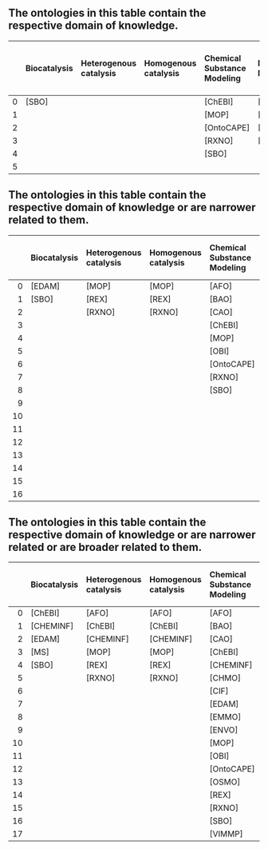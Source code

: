 
## The ontologies in this table contain the respective domain of knowledge.
|    | Biocatalysis   | Heterogenous catalysis   | Homogenous catalysis   | Chemical Substance Modeling   | Material Modeling   | Process Modeling   | Synthesis Data   | Operando Data   | Performance Data   | Characterisation Data   | Heat, Transport and Kinetic Data   | Process Design, Energy and Cost Data   | Top Level Ontology   |
|---:|:---------------|:-------------------------|:-----------------------|:------------------------------|:--------------------|:-------------------|:-----------------|:----------------|:-------------------|:------------------------|:-----------------------------------|:---------------------------------------|:---------------------|
|  0 | [SBO]          |                          |                        | [ChEBI]                       | [AFO]               | [metadata4Ing]     |                  | [OSMO]          | [OSMO]             | [AFO]                   |                                    | [OntoCAPE]                             | [BFO]                |
|  1 |                |                          |                        | [MOP]                         | [EMMO]              | [OntoCAPE]         |                  |                 |                    | [BAO]                   |                                    |                                        | [EMMO]               |
|  2 |                |                          |                        | [OntoCAPE]                    | [OSMO]              | [OSMO]             |                  |                 |                    | [CHEMINF]               |                                    |                                        | [OntoCAPE]           |
|  3 |                |                          |                        | [RXNO]                        | [SBO]               | [SBO]              |                  |                 |                    | [CHMO]                  |                                    |                                        |                      |
|  4 |                |                          |                        | [SBO]                         |                     | [VIMMP]            |                  |                 |                    | [EDAM]                  |                                    |                                        |                      |
|  5 |                |                          |                        |                               |                     |                    |                  |                 |                    | [MS]                    |                                    |                                        |                      |
## The ontologies in this table contain the respective domain of knowledge or are narrower related to them.
|    | Biocatalysis   | Heterogenous catalysis   | Homogenous catalysis   | Chemical Substance Modeling   | Material Modeling   | Process Modeling   | Synthesis Data   | Operando Data   | Performance Data   | Characterisation Data   | Heat, Transport and Kinetic Data   | Process Design, Energy and Cost Data   | Top Level Ontology   |
|---:|:---------------|:-------------------------|:-----------------------|:------------------------------|:--------------------|:-------------------|:-----------------|:----------------|:-------------------|:------------------------|:-----------------------------------|:---------------------------------------|:---------------------|
|  0 | [EDAM]         | [MOP]                    | [MOP]                  | [AFO]                         | [AFO]               | [AFO]              |                  | [OSMO]          | [CHMO]             | [AFO]                   | [OntoCAPE]                         | [OntoCAPE]                             | [AFO]                |
|  1 | [SBO]          | [REX]                    | [REX]                  | [BAO]                         | [ChEBI]             | [BAO]              |                  |                 | [EDAM]             | [BAO]                   |                                    |                                        | [BFO]                |
|  2 |                | [RXNO]                   | [RXNO]                 | [CAO]                         | [CHEMINF]           | [EMMO]             |                  |                 | [OSMO]             | [CHEMINF]               |                                    |                                        | [CAO]                |
|  3 |                |                          |                        | [ChEBI]                       | [EMMO]              | [metadata4Ing]     |                  |                 |                    | [CHMO]                  |                                    |                                        | [ChEBI]              |
|  4 |                |                          |                        | [MOP]                         | [OSMO]              | [MOP]              |                  |                 |                    | [EDAM]                  |                                    |                                        | [CHEMINF]            |
|  5 |                |                          |                        | [OBI]                         | [SBO]               | [OBI]              |                  |                 |                    | [MS]                    |                                    |                                        | [CHMO]               |
|  6 |                |                          |                        | [OntoCAPE]                    |                     | [OntoCAPE]         |                  |                 |                    |                         |                                    |                                        | [CIF]                |
|  7 |                |                          |                        | [RXNO]                        |                     | [OSMO]             |                  |                 |                    |                         |                                    |                                        | [EMMO]               |
|  8 |                |                          |                        | [SBO]                         |                     | [RXNO]             |                  |                 |                    |                         |                                    |                                        | [ENVO]               |
|  9 |                |                          |                        |                               |                     | [SBO]              |                  |                 |                    |                         |                                    |                                        | [MOP]                |
| 10 |                |                          |                        |                               |                     | [VIMMP]            |                  |                 |                    |                         |                                    |                                        | [MS]                 |
| 11 |                |                          |                        |                               |                     |                    |                  |                 |                    |                         |                                    |                                        | [OBI]                |
| 12 |                |                          |                        |                               |                     |                    |                  |                 |                    |                         |                                    |                                        | [OntoCAPE]           |
| 13 |                |                          |                        |                               |                     |                    |                  |                 |                    |                         |                                    |                                        | [OSMO]               |
| 14 |                |                          |                        |                               |                     |                    |                  |                 |                    |                         |                                    |                                        | [RXNO]               |
| 15 |                |                          |                        |                               |                     |                    |                  |                 |                    |                         |                                    |                                        | [SBO]                |
| 16 |                |                          |                        |                               |                     |                    |                  |                 |                    |                         |                                    |                                        | [VIMMP]              |
## The ontologies in this table contain the respective domain of knowledge or are narrower related or are broader related to them.
|    | Biocatalysis   | Heterogenous catalysis   | Homogenous catalysis   | Chemical Substance Modeling   | Material Modeling   | Process Modeling   | Synthesis Data   | Operando Data   | Performance Data   | Characterisation Data   | Heat, Transport and Kinetic Data   | Process Design, Energy and Cost Data   | Top Level Ontology   |
|---:|:---------------|:-------------------------|:-----------------------|:------------------------------|:--------------------|:-------------------|:-----------------|:----------------|:-------------------|:------------------------|:-----------------------------------|:---------------------------------------|:---------------------|
|  0 | [ChEBI]        | [AFO]                    | [AFO]                  | [AFO]                         | [AFO]               | [AFO]              | [AFO]            | [CHMO]          | [AFO]              | [AFO]                   | [CAO]                              | [M3]                                   | [AFO]                |
|  1 | [CHEMINF]      | [ChEBI]                  | [ChEBI]                | [BAO]                         | [BAO]               | [BAO]              | [BAO]            | [MS]            | [CHEMINF]          | [BAO]                   | [CHEMINF]                          | [metadata4Ing]                         | [BFO]                |
|  2 | [EDAM]         | [CHEMINF]                | [CHEMINF]              | [CAO]                         | [CAO]               | [CAO]              | [CAO]            | [OSMO]          | [CHMO]             | [CAO]                   | [MS]                               | [OntoCAPE]                             | [CAO]                |
|  3 | [MS]           | [MOP]                    | [MOP]                  | [ChEBI]                       | [ChEBI]             | [CHEMINF]          | [CHEMINF]        |                 | [EDAM]             | [CHEMINF]               | [OntoCAPE]                         | [OSMO]                                 | [ChEBI]              |
|  4 | [SBO]          | [REX]                    | [REX]                  | [CHEMINF]                     | [CHEMINF]           | [CHMO]             | [EDAM]           |                 | [MS]               | [CHMO]                  | [OSMO]                             | [VIMMP]                                | [CHEMINF]            |
|  5 |                | [RXNO]                   | [RXNO]                 | [CHMO]                        | [CIF]               | [EMMO]             | [OSMO]           |                 | [OntoCAPE]         | [CIF]                   | [VIMMP]                            |                                        | [CHMO]               |
|  6 |                |                          |                        | [CIF]                         | [EMMO]              | [M3]               | [SBO]            |                 | [OSMO]             | [EDAM]                  |                                    |                                        | [CIF]                |
|  7 |                |                          |                        | [EDAM]                        | [ENVO]              | [metadata4Ing]     | [VIMMP]          |                 |                    | [MS]                    |                                    |                                        | [EMMO]               |
|  8 |                |                          |                        | [EMMO]                        | [OBI]               | [MOP]              |                  |                 |                    | [OBI]                   |                                    |                                        | [ENVO]               |
|  9 |                |                          |                        | [ENVO]                        | [OntoCAPE]          | [OBI]              |                  |                 |                    | [OSMO]                  |                                    |                                        | [MOP]                |
| 10 |                |                          |                        | [MOP]                         | [OSMO]              | [OFM]              |                  |                 |                    |                         |                                    |                                        | [MS]                 |
| 11 |                |                          |                        | [OBI]                         | [SBO]               | [OntoCAPE]         |                  |                 |                    |                         |                                    |                                        | [OBI]                |
| 12 |                |                          |                        | [OntoCAPE]                    | [VIMMP]             | [OSMO]             |                  |                 |                    |                         |                                    |                                        | [OntoCAPE]           |
| 13 |                |                          |                        | [OSMO]                        |                     | [RXNO]             |                  |                 |                    |                         |                                    |                                        | [OSMO]               |
| 14 |                |                          |                        | [REX]                         |                     | [SBO]              |                  |                 |                    |                         |                                    |                                        | [RXNO]               |
| 15 |                |                          |                        | [RXNO]                        |                     | [VIMMP]            |                  |                 |                    |                         |                                    |                                        | [SBO]                |
| 16 |                |                          |                        | [SBO]                         |                     |                    |                  |                 |                    |                         |                                    |                                        | [VIMMP]              |
| 17 |                |                          |                        | [VIMMP]                       |                     |                    |                  |                 |                    |                         |                                    |                                        |                      |